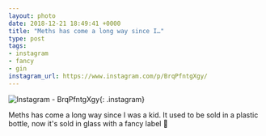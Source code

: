 ```yaml
---
layout: photo
date: 2018-12-21 18:49:41 +0000
title: "Meths has come a long way since I…"
type: post
tags:
- instagram
- fancy
- gin
instagram_url: https://www.instagram.com/p/BrqPfntgXgy/
---
```


![Instagram - BrqPfntgXgy](https://lildude.github.io/img/BrqPfntgXgy.jpg){: .instagram}

Meths has come a long way since I was a kid. It used to be sold in a plastic bottle, now it's sold in glass with a fancy label 🤣 
